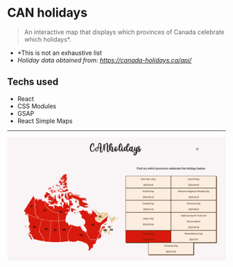 # CAN holidays

> An interactive map that displays which provinces of Canada celebrate which holidays\*.

- \*This is not an exhaustive list
- _Holiday data obtained from: https://canada-holidays.ca/api/_

## Techs used

- React
- CSS Modules
- GSAP
- React Simple Maps

---

![App preview](/src/assets/preview.png)
